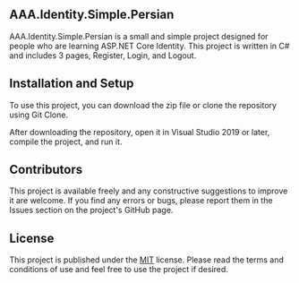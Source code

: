 ## AAA.Identity.Simple.Persian
AAA.Identity.Simple.Persian is a small and simple project designed for people who are learning ASP.NET Core Identity. This project is written in C# and includes 3 pages, Register, Login, and Logout.

## Installation and Setup
To use this project, you can download the zip file or clone the repository using Git Clone.

After downloading the repository, open it in Visual Studio 2019 or later, compile the project, and run it.

## Contributors
This project is available freely and any constructive suggestions to improve it are welcome. If you find any errors or bugs, please report them in the Issues section on the project's GitHub page.

## License
This project is published under the [MIT](https://opensource.org/licenses/MIT) license. Please read the terms and conditions of use and feel free to use the project if desired.
